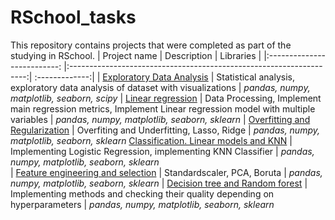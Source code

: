 # RSchool_tasks
This repository contains projects that were completed as part of the studying in RSchool.
| Project name | Description | Libraries |
|:--------------------------: |:-------------------------------------------------------------------:| :-------------:|
| [Exploratory Data Analysis](https://github.com/MariaMyslivets/RSchool_tasks/blob/main/eda.ipynb) | Statistical analysis, exploratory data analysis of dataset with visualizations | *pandas,*  *numpy,* *matplotlib,* *seaborn,* *scipy* 
| [Linear regression](https://github.com/MariaMyslivets/RSchool_tasks/blob/main/linear_regression.ipynb) | Data Processing, Implement main regression metrics, Implement Linear regression model with multiple variables  | *pandas,*  *numpy,* *matplotlib,* *seaborn,* *sklearn* 
| [Overfitting and Regularization](https://github.com/MariaMyslivets/RSchool_tasks/blob/main/overfitting_regularization.ipynb) | Overfiting and Underfitting, Lasso, Ridge | *pandas,*  *numpy,* *matplotlib,* *seaborn,* *sklearn* 
 [Classification. Linear models and KNN](https://github.com/MariaMyslivets/RSchool_tasks/blob/main/hw_classification.ipynb) | Implementing Logistic Regression, implementing KNN Classifier | *pandas,*  *numpy,* *matplotlib,* *seaborn,* *sklearn*  
| [Feature engineering and selection](https://github.com/MariaMyslivets/RSchool_tasks/blob/main/homework.ipynb) | Standardscaler, PCA, Boruta  | *pandas,*  *numpy,* *matplotlib,* *seaborn,* *sklearn* 
| [Decision tree and Random forest](https://github.com/MariaMyslivets/RSchool_tasks/blob/main/rf_classifier.ipynb) | Implementing methods  and checking their quality depending on hyperparameters | *pandas,*  *numpy,* *matplotlib,* *seaborn,* *sklearn* 

